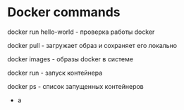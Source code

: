 # Docker commands

docker run hello-world - проверка работы docker

docker pull - загружает образ и сохраняет его локально

docker images - образы docker в системе

docker run - запуск контейнера

docker ps - список запущенных контейнеров
- a 

